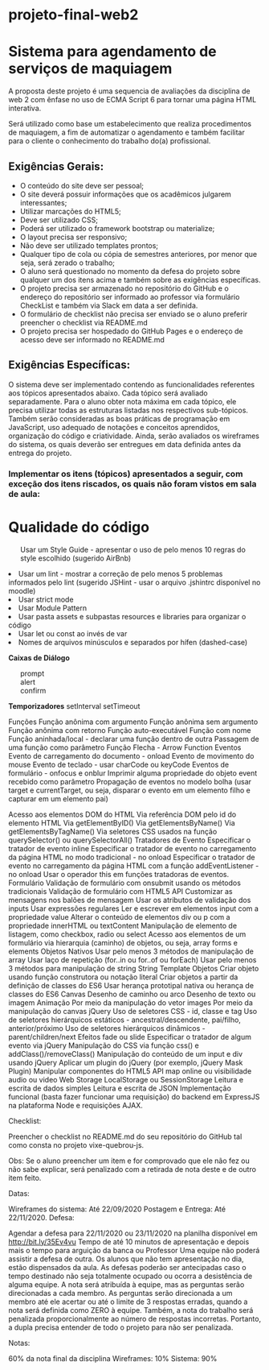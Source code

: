 # projeto-final-web2
# Sistema para agendamento de serviços de maquiagem
<p>A proposta deste projeto é uma sequencia de avaliações da disciplina de web 2 com ênfase no uso de ECMA Script 6 para tornar uma página HTML interativa.</p>
<p>Será utilizado como base um estabelecimento que realiza procedimentos de maquiagem, a fim de automatizar o agendamento e também facilitar para o cliente o conhecimento do trabalho do(a) profissional.</p>


<h2>Exigências Gerais:</h2>
<ul >
  <li>O conteúdo do site deve ser pessoal;</li>
  <li>O site deverá possuir informações que os acadêmicos julgarem interessantes;</li>
  <li>Utilizar marcações do HTML5;</li>
  <li>Deve ser utilizado CSS;</li>
  <li>Poderá ser utilizado o framework bootstrap ou materialize;</li>
  <li>O layout precisa ser responsivo;</li>
  <li>Não deve ser utilizado templates prontos;</li>
  <li>Qualquer tipo de cola ou cópia de semestres anteriores, por menor que seja, será zerado o trabalho;</li>
  <li>O aluno será questionado no momento da defesa do projeto sobre qualquer um dos itens acima e também sobre as exigências específicas.</li>
  <li>O projeto precisa ser armazenado no repositório do GitHub e o endereço do repositório ser informado ao professor via formulário CheckList e também via Slack em data a ser definida.</li>
  <li>O formulário de checklist não precisa ser enviado se o aluno preferir preencher o checklist via README.md</li>
  <li>O projeto precisa ser hospedado do GitHub Pages e o endereço de acesso deve ser informado no README.md</li>
</ul>

<h2>Exigências Específicas:</h2>

<p>O sistema deve ser implementado contendo as funcionalidades referentes aos tópicos apresentados abaixo. Cada tópico será avaliado separadamente. Para o aluno obter nota máxima em cada tópico, ele precisa utilizar todas as estruturas listadas nos respectivos sub-tópicos. Também serão consideradas as boas práticas de programação em JavaScript, uso adequado de notações e conceitos aprendidos, organização do código e criatividade. Ainda, serão avaliados os wireframes do sistema, os quais deverão ser entregues em data definida antes da entrega do projeto.</p>

<h3>Implementar os itens (tópicos) apresentados a seguir, com exceção dos itens riscados, os quais não foram vistos em sala de aula:<h3>

# <strong>Qualidade do código</strong>
<ul style="list-style-type:none">
<li>Usar um Style Guide - apresentar o uso de pelo menos 10 regras do style escolhido (sugerido AirBnb)</ul>
<li>Usar um lint - mostrar a correção de pelo menos 5 problemas informados pelo lint (sugerido JSHint - usar o arquivo .jshintrc disponível no moodle)</ul>
<li>Usar strict mode</ul>
<li>Usar Module Pattern</ul>
<li>Usar pasta assets e subpastas resources e libraries para organizar o código</ul>
<li>Usar let ou const ao invés de var</ul>
<li>Nomes de arquivos minúsculos e separados por hífen (dashed-case)</ul>
</ul>

<strong>Caixas de Diálogo</strong>
<ul style="list-style-type:none">
  <li>prompt</li>
  <li>alert</li>
  <li>confirm</li>
</ul>
  
<strong>Temporizadores</strong>
setInterval
setTimeout
  
Funções
Função anônima com argumento
Função anônima sem argumento
Função anônima com retorno
Função auto-executável
Função com nome
Função aninhada/local - declarar uma função dentro de outra
Passagem de uma função como parâmetro
Função Flecha - Arrow Function
Eventos
Evento de carregamento do documento - onload
Evento de movimento do mouse
Evento de teclado - usar charCode ou keyCode
Eventos de formulário - onfocus e onblur
Imprimir alguma propriedade do objeto event recebido como parâmetro
Propagação de eventos no modelo bolha (usar target e currentTarget, ou seja, disparar o evento em um elemento filho e capturar em um elemento pai) 

Acesso aos elementos DOM do HTML
Via referência DOM pelo id do elemento HTML
Via getElementByID()
Via getElementsByName()
Via getElementsByTagName()
Via seletores CSS usados na função querySelector() ou querySelectorAll()
Tratadores de Evento
Especificar o tratador de evento inline
Especificar o tratador de evento no carregamento da página HTML no modo tradicional - no onload
Especificar o tratador de evento no carregamento da página HTML com a função addEventListener - no onload
Usar o operador this em funções tratadoras de eventos.
Formulário
Validação de formulário com onsubmit usando os métodos tradicionais
Validação de formulário com HTML5 API
Customizar as mensagens nos balões de mensagem
Usar os atributos de validação dos inputs
Usar expressões regulares
Ler e escrever em elementos input com a propriedade value
Alterar o conteúdo de elementos div ou p com a propriedade innerHTML ou textContent
Manipulação de elemento de listagem, como checkbox, radio ou select
Acesso aos elementos de um formulário via hierarquia (caminho) de objetos, ou seja, array forms e elements
Objetos Nativos
Usar pelo menos 3 métodos de manipulação de array
Usar laço de repetição (for..in ou for..of ou forEach)
Usar pelo menos 3 métodos para manipulação de string
String Template
Objetos
Criar objeto usando função construtora ou notação literal
Criar objetos a partir da definição de classes do ES6
Usar herança prototipal nativa ou herança de classes do ES6
Canvas
Desenho de caminho ou arco
Desenho de texto ou imagem
Animação
Por meio da manipulação do vetor images
Por meio da manipulação do canvas
jQuery
Uso de seletores CSS - id, classe e tag
Uso de seletores hierárquicos estáticos - ancestral/descendente, pai/filho, anterior/próximo
Uso de seletores hierárquicos dinâmicos - parent/children/next
Efeitos fade ou slide
Especificar o tratador de algum evento via jQuery
Manipulação do CSS via função css() e addClass()/removeClass()
Manipulação do conteúdo de um input e div usando jQuery
Aplicar um plugin do jQuery (por exemplo, jQuery Mask Plugin)
Manipular componentes do HTML5 API
map
online ou visibilidade
audio ou video
Web Storage
LocalStorage ou SessionStorage
Leitura e escrita de dados simples
Leitura e escrita de JSON
Implementação funcional (basta fazer funcionar uma requisição) do backend em ExpressJS na plataforma Node e requisições AJAX.


Checklist:

Preencher o checklist no README.md do seu repositório do GitHub tal como consta no projeto vixe-quebrou-js.

Obs: Se o aluno preencher um item e for comprovado que ele não fez ou não sabe explicar, será penalizado com a retirada de nota deste e de outro item feito.

Datas:

Wireframes do sistema: Até 22/09/2020
Postagem e Entrega: Até 22/11/2020.
Defesa: 

Agendar a defesa para 22/11/2020 ou 23/11/2020 na planilha disponível em http://bit.ly/35Ev4vu
Tempo de até 10 minutos de apresentação e depois mais o tempo para arguição da banca ou Professor
Uma equipe não poderá assistir a defesa de outra.
Os alunos que não tem apresentação no dia, estão dispensados da aula.
As defesas poderão ser antecipadas caso o tempo destinado não seja totalmente ocupado ou ocorra a desistência de alguma equipe.
A nota será atribuída à equipe, mas as perguntas serão direcionadas a cada membro. As perguntas serão direcionada a um membro até ele acertar ou até o limite de 3 respostas erradas, quando a nota será definida como ZERO à equipe. Também, a nota do trabalho será penalizada proporcionalmente ao número de respostas incorretas. Portanto, a dupla precisa entender de todo o projeto para não ser penalizada.

Notas:

60% da nota final da disciplina
Wireframes: 10%
Sistema: 90%

